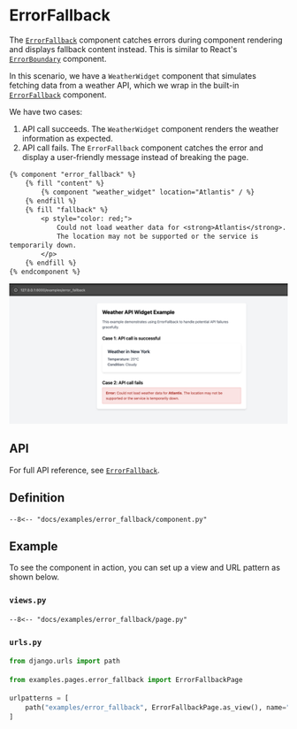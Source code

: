 # ErrorFallback

The [`ErrorFallback`](../../reference/components/#django_components.components.error_fallback.ErrorFallback) component catches errors during component rendering and displays fallback content instead. This is similar to React's [`ErrorBoundary`](https://react.dev/reference/react/Component#catching-rendering-errors-with-an-error-boundary) component.

In this scenario, we have a `WeatherWidget` component that simulates fetching data from a weather API,
which we wrap in the built-in [`ErrorFallback`](../../reference/components/#django_components.components.error_fallback.ErrorFallback) component.

We have two cases:

1. API call succeeds. The `WeatherWidget` component renders the weather information as expected.
2. API call fails. The `ErrorFallback` component catches the error and display a user-friendly message instead of breaking the page.

```django
{% component "error_fallback" %}
    {% fill "content" %}
        {% component "weather_widget" location="Atlantis" / %}
    {% endfill %}
    {% fill "fallback" %}
        <p style="color: red;">
            Could not load weather data for <strong>Atlantis</strong>.
            The location may not be supported or the service is temporarily down.
        </p>
    {% endfill %}
{% endcomponent %}
```

![ErrorFallback example](./images/error_fallback.png)

## API

For full API reference, see [`ErrorFallback`](../../reference/components/#django_components.components.error_fallback.ErrorFallback).

## Definition

```djc_py
--8<-- "docs/examples/error_fallback/component.py"
```

## Example

To see the component in action, you can set up a view and URL pattern as shown below.

### `views.py`

```djc_py
--8<-- "docs/examples/error_fallback/page.py"
```

### `urls.py`

```python
from django.urls import path

from examples.pages.error_fallback import ErrorFallbackPage

urlpatterns = [
    path("examples/error_fallback", ErrorFallbackPage.as_view(), name="error_fallback"),
]
```
